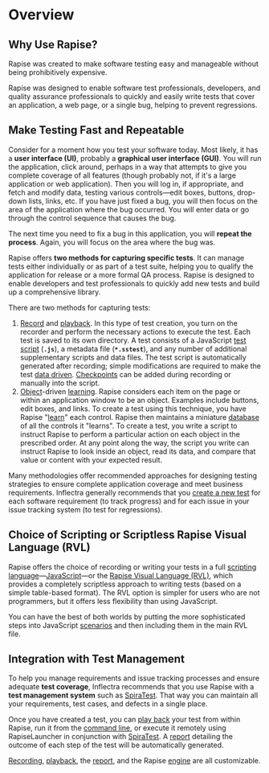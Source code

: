 # Overview

## Why Use Rapise?

Rapise was created to make software testing easy and manageable without being prohibitively expensive.

Rapise was designed to enable software test professionals, developers, and quality assurance professionals to quickly and easily write tests that cover an application, a web page, or a single bug, helping to prevent regressions.

## Make Testing Fast and Repeatable

Consider for a moment how you test your software today. Most likely, it has a **user interface (UI)**, probably a **graphical user interface (GUI)**. You will run the application, click around, perhaps in a way that attempts to give you complete coverage of all features (though probably not, if it's a large application or web application). Then you will log in, if appropriate, and fetch and modify data, testing various controls—edit boxes, buttons, drop-down lists, links, etc. If you have just fixed a bug, you will then focus on the area of the application where the bug occurred. You will enter data or go through the control sequence that causes the bug.

The next time you need to fix a bug in this application, you will **repeat the process**. Again, you will focus on the area where the bug was.

Rapise offers **two methods for capturing specific tests**. It can manage tests either individually or as part of a test suite, helping you to qualify the application for release or a more formal QA process. Rapise is designed to enable developers and test professionals to quickly add new tests and build up a comprehensive library.

There are two methods for capturing tests:

1.  [Record](recording.md) and [playback](playback.md). In this type of test creation, you turn on the recorder and perform the necessary actions to execute the test. Each test is saved to its own directory. A test consists of a JavaScript [test script](../understanding_the_script/) (**`.js`**), a metadata file (**`*.sstest`**), and any number of additional supplementary scripts and data files. The test script is automatically generated after recording; simple modifications are required to make the test [data driven](../data_driven_testing/). [Checkpoints](checkpoints.md) can be added during recording or manually into the script.
2.  [Object](object_locator.md)-driven [learning](object_learning.md). Rapise considers each item on the page or within an application window to be an object. Examples include buttons, edit boxes, and links. To create a test using this technique, you have Rapise "[learn](object_learning.md)" each control. Rapise then maintains a miniature [database](object_tree.md) of all the controls it "learns". To create a test, you write a script to instruct Rapise to perform a particular action on each object in the prescribed order. At any point along the way, the script you write can instruct Rapise to look inside an object, read its data, and compare that value or content with your expected result.

Many methodologies offer recommended approaches for designing testing strategies to ensure complete application coverage and meet business requirements. Inflectra generally recommends that you [create a new test](../create_a_new_test/) for each software requirement (to track progress) and for each issue in your issue tracking system (to test for regressions).

## Choice of Scripting or Scriptless Rapise Visual Language (RVL)

Rapise offers the choice of recording or writing your tests in a full [scripting language](scripting.md)—[JavaScript](javascript_ide.md)—or the [Rapise Visual Language (RVL)](../visual_language/), which provides a completely scriptless approach to writing tests (based on a simple table-based format). The RVL option is simpler for users who are not programmers, but it offers less flexibility than using JavaScript.

You can have the best of both worlds by putting the more sophisticated steps into JavaScript [scenarios](scenarios.md) and then including them in the main RVL file.

## Integration with Test Management

To help you manage requirements and issue tracking processes and ensure adequate **test coverage**, Inflectra recommends that you use Rapise with a **test management system** such as [SpiraTest](spiratest_integration.md). That way you can maintain all your requirements, test cases, and defects in a single place.

Once you have created a test, you can [play back](playback.md) your test from within Rapise, run it from the [command line](command_line.md), or execute it remotely using RapiseLauncher in conjunction with [SpiraTest](spiratest_integration.md). A [report](automated_reporting.md) detailing the outcome of each step of the test will be automatically generated.

[Recording](custom_libraries.md), [playback](custom_libraries.md), the [report](writing_to_the_report.md), and the Rapise [engine](customizable_engine.md) are all customizable.